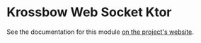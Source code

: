 # Krossbow Web Socket Ktor

See the documentation for this module [on the project's website](https://joffrey-bion.github.io/krossbow/websocket/ktor/).
